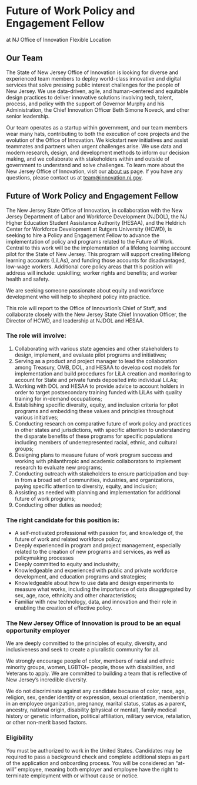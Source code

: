 

# Future of Work Policy and Engagement Fellow
at NJ Office of Innovation
Flexible Location

## Our Team
The State of New Jersey Office of Innovation is looking for diverse and experienced team members to deploy world-class innovative and digital services that solve pressing public interest challenges for the people of New Jersey. We use data-driven, agile, and human-centered and equitable design practices to deliver innovative solutions involving tech, talent, process, and policy with the support of Governor Murphy and his Administration, the Chief Innovation Officer Beth Simone Noveck, and other senior leadership.

Our team operates as a startup within government, and our team members wear many hats, contributing to both the execution of core projects and the evolution of the Office of Innovation. We kickstart new initiatives and assist teammates and partners when urgent challenges arise. We use data and modern research, design, and development methods to inform our decision making, and we collaborate with stakeholders within and outside of government to understand and solve challenges. To learn more about the New Jersey Office of Innovation, visit our [about us](https://innovation.nj.gov/about/) page. If you have any questions, please contact us at team@innovation.nj.gov.

## Future of Work Policy and Engagement Fellow
The New Jersey State Office of Innovation, in collaboration with the New Jersey Department of Labor and Workforce Development (NJDOL), the NJ Higher Education Student Assistance Authority (HESAA), and the Heldrich Center for Workforce Development at Rutgers University (HCWD), is seeking to hire a Policy and Engagement Fellow to advance the implementation of policy and programs related to the Future of Work. Central to this work will be the implementation of a lifelong learning account pilot for the State of New Jersey. This program will support creating lifelong learning accounts (LiLAs), and funding those accounts for disadvantaged, low-wage workers. Additional core policy areas that this position will address will include: upskilling; worker rights and benefits; and worker health and safety.

We are seeking someone passionate about equity and workforce development who will help to shepherd policy into practice.

This role will report to the Office of Innovation’s Chief of Staff, and collaborate closely with the New Jersey State Chief Innovation Officer, the Director of HCWD, and leadership at NJDOL and HESAA.

### The role will involve:
1.  Collaborating with various state agencies and other stakeholders to design, implement, and evaluate pilot programs and initiatives;    
2.  Serving as a product and project manager to lead the collaboration among Treasury, OMB, DOL, and HESAA to develop cost models for implementation and build procedures for LiLA creation and monitoring to account for State and private funds deposited into individual LiLAs;    
3.  Working with DOL and HESAA to provide advice to account holders in order to target postsecondary training funded with LiLAs with quality training for in-demand occupations;    
4.  Establishing specific diversity, equity, and inclusion criteria for pilot programs and embedding these values and principles throughout various initiatives;    
5.  Conducting research on comparative future of work policy and practices in other states and jurisdictions, with specific attention to understanding the disparate benefits of these programs for specific populations including members of underrepresented racial, ethnic, and cultural groups;    
6.  Designing plans to measure future of work program success and working with philanthropic and academic collaborators to implement research to evaluate new programs;    
7.  Conducting outreach with stakeholders to ensure participation and buy-in from a broad set of communities, industries, and organizations, paying specific attention to diversity, equity, and inclusion;    
8.  Assisting as needed with planning and implementation for additional future of work programs;    
9.  Conducting other duties as needed;
    
### The right candidate for this position is:
-   A self-motivated professional with passion for, and knowledge of, the future of work and related workforce policy;    
-   Deeply experienced in program and project management, especially related to the creation of new programs and services, as well as policymaking processes    
-   Deeply committed to equity and inclusivity;    
-   Knowledgeable and experienced with public and private workforce development, and education programs and strategies;    
-   Knowledgeable about how to use data and design experiments to measure what works, including the importance of data disaggregated by sex, age, race, ethnicity and other characteristics;    
-   Familiar with new technology, data, and innovation and their role in enabling the creation of effective policy.
    
### The New Jersey Office of Innovation is proud to be an equal opportunity employer
We are deeply committed to the principles of equity, diversity, and inclusiveness and seek to create a pluralistic community for all.

We strongly encourage people of color, members of racial and ethnic minority groups, women, LGBTQI+ people, those with disabilities, and Veterans to apply. We are committed to building a team that is reflective of New Jersey’s incredible diversity.

We do not discriminate against any candidate because of color, race, age, religion, sex, gender identity or expression, sexual orientation, membership in an employee organization, pregnancy, marital status, status as a parent, ancestry, national origin, disability (physical or mental), family medical history or genetic information, political affiliation, military service, retaliation, or other non-merit based factors.

### Eligibility
You must be authorized to work in the United States. Candidates may be required to pass a background check and complete additional steps as part of the application and onboarding process. You will be considered an “at-will” employee, meaning both employer and employee have the right to terminate employment with or without cause or notice.
